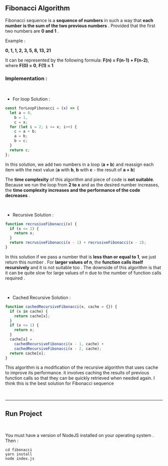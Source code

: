 ## Fibonacci Algorithm

Fibonacci sequence is a **sequence of numbers** in such a way that **each number is the sum of the two previous numbers** . Provided that the first two numbers are **0 and 1** .

Example :

**0, 1, 1, 2, 3, 5, 8, 13, 21**

It can be represented by the following formula: **F(n) = F(n-1) + F(n-2)**, where **F(0) = 0**, **F(1) = 1**

### Implementation :

</br>

- For loop Solution :

```javascript
const forLoopFibonacci = (x) => {
  let a = 0,
    b = 1,
    c = x;
  for (let i = 2; i <= x; i++) {
    c = a + b;
    a = b;
    b = c;
  }
  return c;
};
```

In this solution, we add two numbers in a loop (**a + b**) and reassign each item with the next value (**a** with **b**, **b** with **c** - the result of **a + b**)

The **time complexity** of this algorithm and piece of code is **not suitable**. Because we run the loop from **2 to x** and as the desired number increases, the **time complexity increases and the performance of the code decreases** .

</br>

- Recursive Solution :

```javascript
function recrusiveFibonacci(x) {
  if (x <= 1) {
    return x;
  }
  return recrusiveFibonacci(x - 1) + recrusiveFibonacci(x - 2);
}
```

In this solution if we pass a number that is **less than or equal to 1**, we just return this number . For **larger values of n**, the **function calls itself recursively** and it is not suitable too . The downside of this algorithm is that it can be quite slow for large values of n due to the number of function calls required .

</br>

- Cached Recursive Solution :

```javascript
function cachedRecursiveFibonacci(x, cache = {}) {
  if (x in cache) {
    return cache[x];
  }
  if (x <= 1) {
    return x;
  }
  cache[x] =
    cachedRecursiveFibonacci(x - 1, cache) +
    cachedRecursiveFibonacci(x - 2, cache);
  return cache[x];
}
```

This algorithm is a modification of the recursive algorithm that uses cache to improve its performance. it involves caching the results of previous function calls so that they can be quickly retrieved when needed again. I think this is the best solution for Fibonacci sequence

</br>

---

## Run Project

</br>

You must have a version of NodeJS installed on your operating system . Then :

```
cd fibonacci
yarn install
node index.js
```
